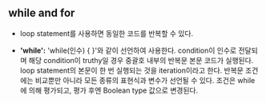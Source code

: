 ## while and for

- loop statement를 사용하면 동일한 코드를 반복할 수 있다.

- **'while':** 'while(인수) { }'와 같이 선언하여 사용한다. condition이 인수로 전달되며 해당 condition이 truthy일 경우 중괄호 내부의 반복문 본문 코드가 실행된다. loop statement의 본문이 한 번 실행되는 것을 iteration이라고 한다. 반복문 조건에는 비교뿐만 아니라 모든 종류의 표현식과 변수가 선언될 수 있다. 조건은 while에 의해 평가되고, 평가 후엔 Boolean type 값으로 변경된다.